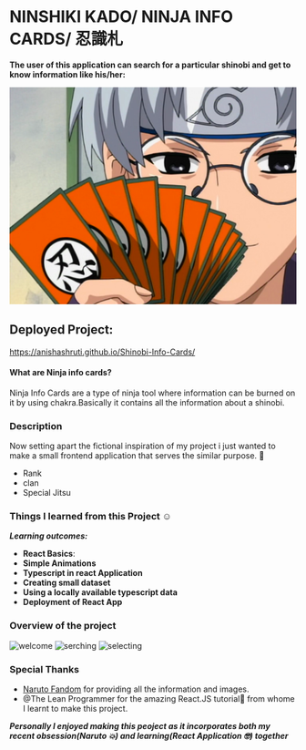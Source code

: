 # NINSHIKI KADO/ NINJA INFO CARDS/ 忍識札

**The user of this application can search for a particular shinobi and get to know information like his/her:**

![Image of kabuto](https://raw.githubusercontent.com/anishashruti/Shinobi-Info-Cards/main/Ninja_Info_Cards.png)

## Deployed Project:
https://anishashruti.github.io/Shinobi-Info-Cards/

#### What are Ninja info cards?
Ninja Info Cards are a type of ninja tool where information can be burned on it by using chakra.Basically it contains all the information about a shinobi.

### Description
Now setting apart the fictional inspiration of my project i just wanted to make a small frontend application that serves the similar purpose. 🤪

- Rank
- clan
- Special Jitsu

### Things I learned from this Project :relaxed:

_**Learning outcomes:**_

- **React Basics**:
- **Simple Animations**
- **Typescript in react Application**
- **Creating small dataset**
- **Using a locally available typescript data**
- **Deployment of React App**

### Overview of the project
![welcome]()
![serching]()
![selecting]()

### Special Thanks
- [Naruto Fandom](https://naruto.fandom.com) for providing all the information and images.
- @The Lean Programmer for the amazing React.JS tutorial🤩 from whome I learnt to make this project.


_**Personally I enjoyed making this peoject as it incorporates both my recent obsession(Naruto 💥) and learning(React Application 🤓) together**_

